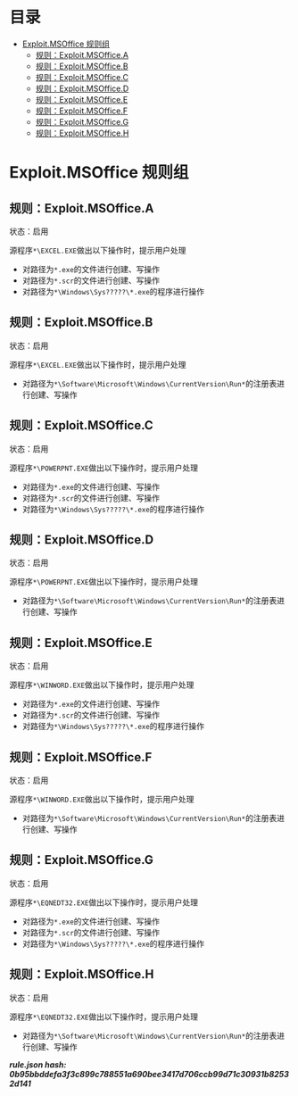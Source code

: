 



目录
==

* [Exploit.MSOffice 规则组](#exploitmsoffice-)
	* [规则：Exploit.MSOffice.A](#exploitmsofficea)
	* [规则：Exploit.MSOffice.B](#exploitmsofficeb)
	* [规则：Exploit.MSOffice.C](#exploitmsofficec)
	* [规则：Exploit.MSOffice.D](#exploitmsofficed)
	* [规则：Exploit.MSOffice.E](#exploitmsofficee)
	* [规则：Exploit.MSOffice.F](#exploitmsofficef)
	* [规则：Exploit.MSOffice.G](#exploitmsofficeg)
	* [规则：Exploit.MSOffice.H](#exploitmsofficeh)

# Exploit.MSOffice 规则组

## 规则：Exploit.MSOffice.A
  
状态：启用

源程序`*\EXCEL.EXE`做出以下操作时，提示用户处理
- 对路径为`*.exe`的文件进行创建、写操作
- 对路径为`*.scr`的文件进行创建、写操作
- 对路径为`*\Windows\Sys?????\*.exe`的程序进行操作

## 规则：Exploit.MSOffice.B
  
状态：启用

源程序`*\EXCEL.EXE`做出以下操作时，提示用户处理
- 对路径为`*\Software\Microsoft\Windows\CurrentVersion\Run*`的注册表进行创建、写操作

## 规则：Exploit.MSOffice.C
  
状态：启用

源程序`*\POWERPNT.EXE`做出以下操作时，提示用户处理
- 对路径为`*.exe`的文件进行创建、写操作
- 对路径为`*.scr`的文件进行创建、写操作
- 对路径为`*\Windows\Sys?????\*.exe`的程序进行操作

## 规则：Exploit.MSOffice.D
  
状态：启用

源程序`*\POWERPNT.EXE`做出以下操作时，提示用户处理
- 对路径为`*\Software\Microsoft\Windows\CurrentVersion\Run*`的注册表进行创建、写操作

## 规则：Exploit.MSOffice.E
  
状态：启用

源程序`*\WINWORD.EXE`做出以下操作时，提示用户处理
- 对路径为`*.exe`的文件进行创建、写操作
- 对路径为`*.scr`的文件进行创建、写操作
- 对路径为`*\Windows\Sys?????\*.exe`的程序进行操作

## 规则：Exploit.MSOffice.F
  
状态：启用

源程序`*\WINWORD.EXE`做出以下操作时，提示用户处理
- 对路径为`*\Software\Microsoft\Windows\CurrentVersion\Run*`的注册表进行创建、写操作

## 规则：Exploit.MSOffice.G
  
状态：启用

源程序`*\EQNEDT32.EXE`做出以下操作时，提示用户处理
- 对路径为`*.exe`的文件进行创建、写操作
- 对路径为`*.scr`的文件进行创建、写操作
- 对路径为`*\Windows\Sys?????\*.exe`的程序进行操作

## 规则：Exploit.MSOffice.H
  
状态：启用

源程序`*\EQNEDT32.EXE`做出以下操作时，提示用户处理
- 对路径为`*\Software\Microsoft\Windows\CurrentVersion\Run*`的注册表进行创建、写操作
  
***rule.json hash: 0b95bbddefa3f3c899c788551a690bee3417d706ccb99d71c30931b82532d141***